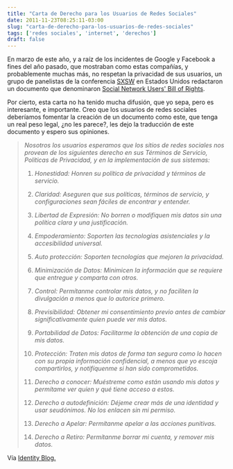 ```yaml
---
title: "Carta de Derecho para los Usuarios de Redes Sociales"
date: 2011-11-23T08:25:11-03:00
slug: "carta-de-derecho-para-los-usuarios-de-redes-sociales"
tags: ['redes sociales', 'internet', 'derechos']
draft: false
---
```


En marzo de este año, y a raíz de los incidentes de Google y Facebook a
fines del año pasado, que mostraban como estas compañías, y
probablemente muchas más, no respetan la privacidad de sus usuarios, un
grupo de panelistas de la conferencia [SXSW](http://sxsw.com/) en
Estados Unidos redactaron un documento que denominaron [Social Network
Users' Bill of Rights](http://schedule.sxsw.com/events/event_IAP7315).

Por cierto, esta carta no ha tenido mucha difusión, que yo sepa, pero es
interesante, e importante. Creo que los usuarios de redes sociales
deberíamos fomentar la creación de un documento como este, que tenga un
real peso legal, ¿no les parece?, les dejo la traducción de este
documento y espero sus opiniones.


> *Nosotros los usuarios esperamos que los sitios de redes sociales nos
> provean de los siguientes derecho en sus Términos de Servicio,
> Políticas de Privacidad, y en la implementación de sus sistemas:*
>
> 1.  *Honestidad: Honren su política de privacidad y términos de
>     servicio.*
>
> 2.  *Claridad: Aseguren que sus políticas, términos de servicio, y
>     configuraciones sean fáciles de encontrar y entender.*
>
> 3.  *Libertad de Expresión: No borren o modifiquen mis datos sin una
>     política clara y una justificación.*
>
> 4.  *Empoderamiento: Soporten las tecnologías asistenciales y la
>     accesibilidad universal.*
>
> 5.  *Auto protección: Soporten tecnologías que mejoren la privacidad.*
>
> 6.  *Minimización de Datos: Minimicen la información que se requiere
>     que entregue y comparta con otros.*
>
> 7.  *Control: Permítanme controlar mis datos, y no faciliten la
>     divulgación a menos que lo autorice primero.*
>
> 8.  *Previsibilidad: Obtener mi consentimiento previo antes de cambiar
>     significativamente quien puede ver mis datos.*
>
> 9.  *Portabilidad de Datos: Facilitarme la obtención de una copia de
>     mis datos.*
>
> 10. *Protección: Traten mis datos de forma tan segura como lo hacen
>     con su propia información confidencial, a menos que yo escoja
>     compartirlos, y notifíquenme si han sido comprometidos.*
>
> 11. *Derecho a conocer: Muéstreme como están usando mis datos y
>     permítame ver quien y qué tiene acceso a estos.*
>
> 12. *Derecho a autodefinición: Déjeme crear más de una identidad y
>     usar seudónimos. No los enlacen sin mi permiso.*
>
> 13. *Derecho a Apelar: Permítanme apelar a las acciones punitivas.*
>
> 14. *Derecho a Retiro: Permítanme borrar mi cuenta, y remover mis
>     datos.*

Vía [Identity Blog.](http://www.identityblog.com/?p=1172)

